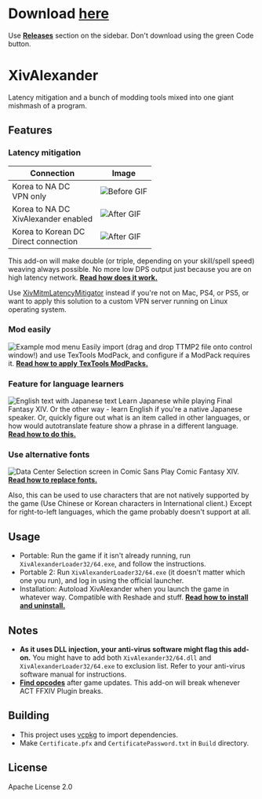 # Download [here](https://github.com/Soreepeong/XivAlexander/releases)
Use [**Releases**](https://github.com/Soreepeong/XivAlexander/releases) section on the sidebar.
Don't download using the green Code button.

# XivAlexander
Latency mitigation and a bunch of modding tools mixed into one giant mishmash of a program.

## Features

### Latency mitigation
| Connection | Image |
| --- | --- |
| Korea to NA DC<br />VPN only | ![Before GIF](https://github.com/Soreepeong/XivAlexander/raw/main/Graphics/before.gif) |
| Korea to NA DC<br />XivAlexander enabled | ![After GIF](https://github.com/Soreepeong/XivAlexander/raw/main/Graphics/after.gif) | 
| Korea to Korean DC<br />Direct connection | ![After GIF](https://github.com/Soreepeong/XivAlexander/raw/main/Graphics/ref.gif) | 

This add-on will make double (or triple, depending on your skill/spell speed) weaving always possible.
No more low DPS output just because you are on high latency network. **[Read how does it work.](https://github.com/Soreepeong/XivAlexander/wiki/Interface:-Main-Menu)**

Use [XivMitmLatencyMitigator](https://github.com/Soreepeong/XivMitmLatencyMitigator) instead if you're not on Mac, PS4,
or PS5, or want to apply this solution to a custom VPN server running on Linux operating system.

### Mod easily
![Example mod menu](https://user-images.githubusercontent.com/3614868/134066429-67f7d590-6ab3-4f82-a9d9-33321ff3ff53.png)
Easily import (drag and drop TTMP2 file onto control window!) and use TexTools ModPack, and configure if a ModPack requires it.
**[Read how to apply TexTools ModPacks.](https://github.com/Soreepeong/XivAlexander/wiki/Modding)**

### Feature for language learners
![English text with Japanese text](https://user-images.githubusercontent.com/3614868/133910444-e44f6ac0-649b-4e8e-bcf8-5bb2c597d0ad.png)
Learn Japanese while playing Final Fantasy XIV. Or the other way - learn English if you're a native Japanese speaker.
Or, quickly figure out what is an item called in other languages, or how would autotranslate feature show a phrase in a
different language.
**[Read how to do this.](https://github.com/Soreepeong/XivAlexander/wiki/EXDF-Transformation-Rules)**

### Use alternative fonts
![Data Center Selection screen in Comic Sans](https://user-images.githubusercontent.com/3614868/132991000-e65f4803-c6e2-4318-a412-cdc8343fb615.png)
Play Comic Fantasy XIV.
**[Read how to replace fonts.](https://github.com/Soreepeong/XivAlexander/wiki/Set-up-font-replacement)**

Also, this can be used to use characters that are not natively supported by the game (Use Chinese or Korean characters in International client.)
Except for right-to-left languages, which the game probably doesn't support at all.

## Usage
* Portable: Run the game if it isn't already running, run `XivAlexanderLoader32/64.exe`, and follow the instructions.
* Portable 2: Run `XivAlexanderLoader32/64.exe` (it doesn't matter which one you run), and log in using the official launcher.
* Installation: Autoload XivAlexander when you launch the game in whatever way. Compatible with Reshade and stuff.
  **[Read how to install and uninstall.](https://github.com/Soreepeong/XivAlexander/wiki/Installation)**

## Notes
* **As it uses DLL injection, your anti-virus software might flag this add-on.**
  You might have to add both `XivAlexander32/64.dll` and `XivAlexanderLoader32/64.exe` to exclusion list.
  Refer to your anti-virus software manual for instructions.
* **[Find opcodes](https://github.com/Soreepeong/XivAlexander/wiki/How-to-find-opcodes)** after game updates.
  This add-on will break whenever ACT FFXIV Plugin breaks.

## Building
* This project uses [vcpkg](https://github.com/microsoft/vcpkg) to import dependencies.
* Make `Certificate.pfx` and `CertificatePassword.txt` in `Build` directory.

## License
Apache License 2.0
